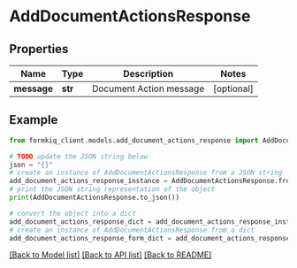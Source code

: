 # AddDocumentActionsResponse


## Properties

Name | Type | Description | Notes
------------ | ------------- | ------------- | -------------
**message** | **str** | Document Action message | [optional] 

## Example

```python
from formkiq_client.models.add_document_actions_response import AddDocumentActionsResponse

# TODO update the JSON string below
json = "{}"
# create an instance of AddDocumentActionsResponse from a JSON string
add_document_actions_response_instance = AddDocumentActionsResponse.from_json(json)
# print the JSON string representation of the object
print(AddDocumentActionsResponse.to_json())

# convert the object into a dict
add_document_actions_response_dict = add_document_actions_response_instance.to_dict()
# create an instance of AddDocumentActionsResponse from a dict
add_document_actions_response_form_dict = add_document_actions_response.from_dict(add_document_actions_response_dict)
```
[[Back to Model list]](../README.md#documentation-for-models) [[Back to API list]](../README.md#documentation-for-api-endpoints) [[Back to README]](../README.md)


